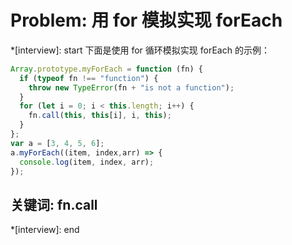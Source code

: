 # Problem: 用 for 模拟实现 forEach

*[interview]: start
下面是使用 for 循环模拟实现 forEach 的示例：
```js
Array.prototype.myForEach = function (fn) {
  if (typeof fn !== "function") {
    throw new TypeError(fn + "is not a function");
  }
  for (let i = 0; i < this.length; i++) {
    fn.call(this, this[i], i, this);
  }
};
var a = [3, 4, 5, 6];
a.myForEach((item, index,arr) => {
  console.log(item, index, arr);
});
```

## 关键词: fn.call
*[interview]: end
